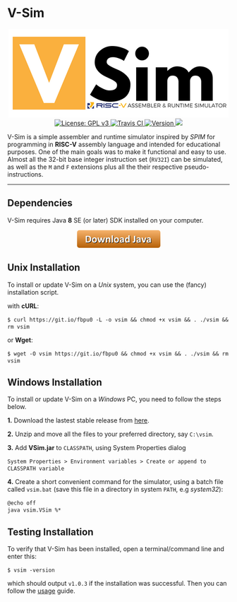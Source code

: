 # V-Sim

<p align="center">
  <img src="./img/vsim-logo.png" alt="V-Sim" width="500"><br>
  <a href="https://github.com/andrescv/V-Sim/blob/master/LICENSE">
    <img src="https://img.shields.io/badge/License-GPL%20v3-blue.svg" alt="License: GPL v3">
  </a>
  <a href="https://travis-ci.org/andrescv/V-Sim">
    <img src="https://api.travis-ci.org/andrescv/V-Sim.svg?branch=master" alt="Travis CI">
  </a>
  <a href="https://github.com/andrescv/V-Sim/releases">
    <img src="https://img.shields.io/github/release/andrescv/V-Sim/all.svg" alt="Version">
  </a>
  <a href="https://github.com/andrescv/V-Sim/releases">
    <img src="https://img.shields.io/github/downloads/andrescv/V-Sim/total.svg">
  </a>
</p>

V-Sim is a simple assembler and runtime simulator inspired by _SPIM_ for programming in **RISC-V** assembly language and intended for educational purposes. One of the main goals was to make it functional and easy to use. Almost all the 32-bit base integer instruction set (`RV32I`) can be simulated, as well as the `M` and `F` extensions plus all the their respective pseudo-instructions.

***

## Dependencies

V-Sim requires Java **8** SE (or later) SDK installed on your computer.

<p align="center">
  <a href="http://www.oracle.com/technetwork/java/javase/downloads/index.html">
    <img src="./img/button.png" alt="Download Java">
  </a>
</p>

## Unix Installation

To install or update V-Sim on a _Unix_ system, you can use the (fancy) installation script.

with **cURL**:

```shell
$ curl https://git.io/fbpu0 -L -o vsim && chmod +x vsim && . ./vsim && rm vsim
```
or **Wget**:

```shell
$ wget -O vsim https://git.io/fbpu0 && chmod +x vsim && . ./vsim && rm vsim
```

## Windows Installation

To install or update V-Sim on a _Windows_ PC, you need to follow the steps below.

**1.** Download the lastest stable release from [here](https://github.com/andrescv/V-Sim/releases/download/v1.0.0/v1.0.0.zip).

**2.** Unzip and move all the files to your preferred directory, say `C:\vsim`.

**3.** Add **VSim.jar** to `CLASSPATH`, using System Properties dialog

```text
System Properties > Environment variables > Create or append to CLASSPATH variable
```

**4.** Create a short convenient command for the simulator, using a batch file called `vsim.bat` (save this file in a directory in system `PATH`, e.g _system32_):

```text
@echo off
java vsim.VSim %*
```

## Testing Installation

To verify that V-Sim has been installed, open a terminal/command line and enter this:

```shell
$ vsim -version
```

which should output `v1.0.3` if the installation was successful. Then you can follow the [usage](usage.md) guide.
